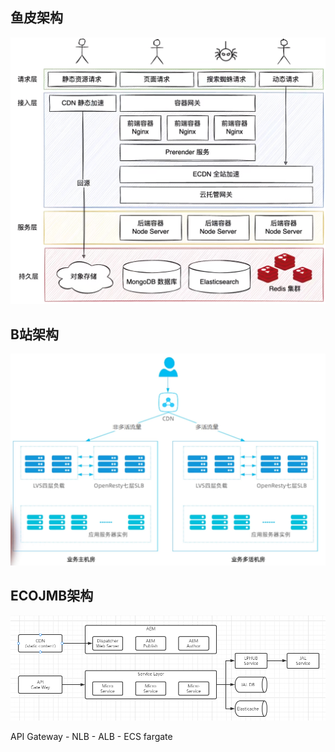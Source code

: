 ## 鱼皮架构

<img src="https://raw.githubusercontent.com/Famezyy/picture/master/notePictureBed/image-20220128011411015-346b456a170e195f04890c24a7936ba5-f46a5c.png" alt="image-20220128011411015" style="zoom: 50%;" />

## B站架构

<img src="https://raw.githubusercontent.com/Famezyy/picture/master/notePictureBed/image-20220716194838950-ddc47ad64c196d07ada853b20790f87c-cdeb68.png" alt="image-20220716194838950" style="zoom: 50%;" />

## ECOJMB架构

<img src="https://raw.githubusercontent.com/Famezyy/picture/master/notePictureBed/image-20220722181023744-3e1f9f78ebe9538e3c22f71dc76b77be-cc064f.png" alt="image-20220722181023744" style="zoom:80%;" />

API Gateway - NLB - ALB - ECS fargate